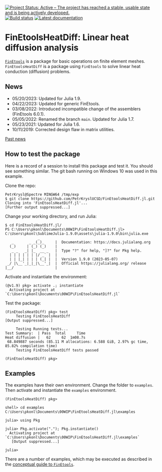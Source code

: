 [![Project Status: Active – The project has reached a stable, usable state and is being actively developed.](http://www.repostatus.org/badges/latest/active.svg)](http://www.repostatus.org/#active)
[![Build status](https://github.com/PetrKryslUCSD/FinEtoolsHeatDiff.jl/workflows/CI/badge.svg)](https://github.com/PetrKryslUCSD/FinEtoolsHeatDiff.jl/actions)
[![Latest documentation](https://img.shields.io/badge/docs-latest-blue.svg)](https://petrkryslucsd.github.io/FinEtoolsHeatDiff.jl/dev)

# FinEtoolsHeatDiff: Linear heat diffusion analysis

[`FinEtools`](https://github.com/PetrKryslUCSD/FinEtools.jl.git) is a package
for basic operations on finite element meshes. `FinEtoolsHeatDiff` is a package
using `FinEtools` to solve linear heat conduction (diffusion) problems.

## News

- 05/20/2023: Updated for Julia 1.9.
- 04/22/2023: Updated for generic FinEtools.
- 03/08/2022: Introduced incompatible change of the assemblers (FinEtools 6.0.1).
- 05/05/2022: Renamed the branch `main`. Updated for Julia 1.7.
- 05/23/2021: Updated for Julia 1.6.
- 10/11/2019: Corrected design flaw in matrix utilities.

[Past news](oldnews.md)

## How to test the package

Here is a record of a session to install this package and test it. You should
see something similar. The git bash running on Windows 10 was used in this
example.

Clone the repo:
```
PetrKrysl@Spectre MINGW64 /tmp/exp
$ git clone https://github.com/PetrKryslUCSD/FinEtoolsHeatDiff.jl.git
Cloning into 'FinEtoolsHeatDiff.jl'...
[Further output suppressed...]
```
Change your working directory, and run Julia:
```
$ cd FinEtoolsHeatDiff.jl/
PS C:\Users\pkonl\Documents\00WIP\FinEtoolsHeatDiff.jl> C:\Users\pkonl\SublimeJulia-1.9.0\assets\julia-1.9.0\bin\julia.exe
               _
   _       _ _(_)_     |  Documentation: https://docs.julialang.org
  (_)     | (_) (_)    |
   _ _   _| |_  __ _   |  Type "?" for help, "]?" for Pkg help.
  | | | | | | |/ _` |  |
  | | |_| | | | (_| |  |  Version 1.9.0 (2023-05-07)
 _/ |\__'_|_|_|\__'_|  |  Official https://julialang.org/ release
|__/                   |
```
Activate and instantiate the environment:
```
(@v1.9) pkg> activate .; instantiate
  Activating project at `C:\Users\pkonl\Documents\00WIP\FinEtoolsHeatDiff.jl`
```
Test the package:
```
(FinEtoolsHeatDiff) pkg> test
     Testing FinEtoolsHeatDiff
[Output suppressed...]

     Testing Running tests...
Test Summary:  | Pass  Total     Time
Heat diffusion |   62     62  1m08.7s
 68.849887 seconds (85.11 M allocations: 6.588 GiB, 2.97% gc time, 85.82% compilation time)
     Testing FinEtoolsHeatDiff tests passed

(FinEtoolsHeatDiff) pkg>
```

## Examples

The examples have their own environment. Change the folder to `examples`.
Then activate and instantiate the `examples` environment.
```
(FinEtoolsHeatDiff) pkg>

shell> cd examples
C:\Users\pkonl\Documents\00WIP\FinEtoolsHeatDiff.jl\examples

julia> using Pkg

julia> Pkg.activate("."); Pkg.instantiate()
  Activating project at `C:\Users\pkonl\Documents\00WIP\FinEtoolsHeatDiff.jl\examples`
   [Output suppressed...]

julia>
```

There are a number of examples, which may
be executed as described in the  [conceptual guide to
`FinEtools`](https://petrkryslucsd.github.io/FinEtools.jl/latest).
